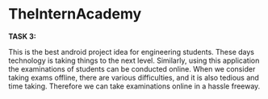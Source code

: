 # TheInternAcademy

**TASK 3:**

This is the best android project idea for engineering students. These days technology is taking things to the next level. Similarly, using this application the examinations of students can be conducted online. When we consider taking exams offline, there are various difficulties, and it is also tedious and time taking. Therefore we can take examinations online in a hassle freeway.
